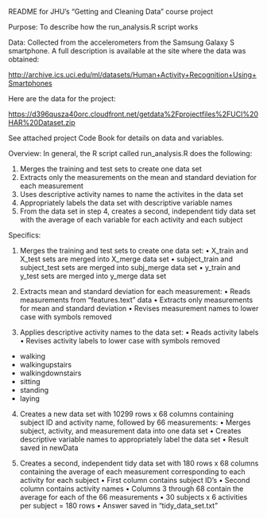 README for JHU’s “Getting and Cleaning Data” course project

Purpose:  To describe how the run_analysis.R script works

Data:  Collected from the accelerometers from the Samsung Galaxy S smartphone. A full description is available at the site where the data was obtained: 

http://archive.ics.uci.edu/ml/datasets/Human+Activity+Recognition+Using+Smartphones 

Here are the data for the project: 

https://d396qusza40orc.cloudfront.net/getdata%2Fprojectfiles%2FUCI%20HAR%20Dataset.zip

See attached project Code Book for details on data and variables.

Overview:  In general, the R script called run_analysis.R does the following:

1. 	Merges the training and test sets to create one data set
2. 	Extracts only the measurements on the mean and standard deviation for each measurement
3. 	Uses descriptive activity names to name the activites in the data set
4. 	Appropriately labels the data set with descriptive variable names
5. 	From the data set in step 4, creates a second, independent tidy data set with the
	average of each variable for each activity and each subject

Specifics:
1. Merges the training and test sets to create one data set:
•	X_train and X_test sets are merged into X_merge data set
•	subject_train and subject_test sets are merged into subj_merge data set
•	y_train and y_test sets are merged into y_merge data set

2. Extracts mean and standard deviation for each measurement:
•	Reads measurements from “features.text” data
•	Extracts only measurements for mean and standard deviation
•	Revises measurement names to lower case with symbols removed

3. Applies descriptive activity names to the data set:
•	Reads activity labels
•	Revises activity labels to lower case with symbols removed
- walking
- walkingupstairs
- walkingdownstairs
- sitting
- standing
- laying

4. Creates a new data set with 10299 rows x 68 columns containing subject ID and activity name, followed by 66 measurements:
•	Merges subject, activity, and measurement data into one data set
•	Creates descriptive variable names to appropriately label the data set
•	Result saved in newData

5. Creates a second, independent tidy data set with 180 rows x 68 columns containing the average of each measurement corresponding to each activity for each subject
•	First column contains subject ID’s
•	Second column contains activity names
•	Columns 3 through 68 contain the average for each of the 66 measurements
•	30 subjects x 6 activities per subject = 180 rows
•	Answer saved in “tidy_data_set.txt” 

